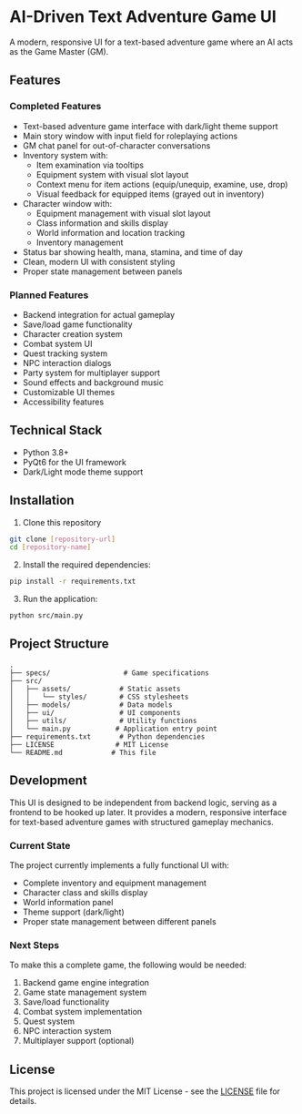 # AI-Driven Text Adventure Game UI

A modern, responsive UI for a text-based adventure game where an AI acts as the Game Master (GM).

## Features

### Completed Features
- Text-based adventure game interface with dark/light theme support
- Main story window with input field for roleplaying actions
- GM chat panel for out-of-character conversations
- Inventory system with:
  - Item examination via tooltips
  - Equipment system with visual slot layout
  - Context menu for item actions (equip/unequip, examine, use, drop)
  - Visual feedback for equipped items (grayed out in inventory)
- Character window with:
  - Equipment management with visual slot layout
  - Class information and skills display
  - World information and location tracking
  - Inventory management
- Status bar showing health, mana, stamina, and time of day
- Clean, modern UI with consistent styling
- Proper state management between panels

### Planned Features
- Backend integration for actual gameplay
- Save/load game functionality
- Character creation system
- Combat system UI
- Quest tracking system
- NPC interaction dialogs
- Party system for multiplayer support
- Sound effects and background music
- Customizable UI themes
- Accessibility features

## Technical Stack

- Python 3.8+
- PyQt6 for the UI framework
- Dark/Light mode theme support

## Installation

1. Clone this repository
```bash
git clone [repository-url]
cd [repository-name]
```

2. Install the required dependencies:
```bash
pip install -r requirements.txt
```

3. Run the application:
```bash
python src/main.py
```

## Project Structure

```
.
├── specs/                  # Game specifications
├── src/
│   ├── assets/            # Static assets
│   │   └── styles/        # CSS stylesheets
│   ├── models/            # Data models
│   ├── ui/                # UI components
│   ├── utils/             # Utility functions
│   └── main.py           # Application entry point
├── requirements.txt       # Python dependencies
├── LICENSE               # MIT License
└── README.md            # This file
```

## Development

This UI is designed to be independent from backend logic, serving as a frontend to be hooked up later. It provides a modern, responsive interface for text-based adventure games with structured gameplay mechanics.

### Current State
The project currently implements a fully functional UI with:
- Complete inventory and equipment management
- Character class and skills display
- World information panel
- Theme support (dark/light)
- Proper state management between different panels

### Next Steps
To make this a complete game, the following would be needed:
1. Backend game engine integration
2. Game state management system
3. Save/load functionality
4. Combat system implementation
5. Quest system
6. NPC interaction system
7. Multiplayer support (optional)

## License

This project is licensed under the MIT License - see the [LICENSE](LICENSE) file for details. 